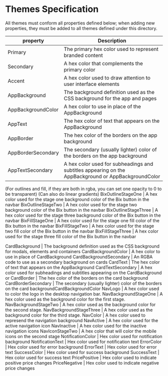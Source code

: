 # Themes Specification

All themes must conform all properties defined below; when adding new properties, they must be added to all themes defined under this directory.

property                                | Description
--------------------|------------
Primary                                 | The primary hex color used to represent branded content
Secondary                             | A hex color that complements the primary color
Accent                                   | A hex color used to draw attention to user interface elements
AppBackground                    | The background definition used as the CSS background for the app and pages
AppBackgroundColor           | A hex color to use in place of the AppBackground
AppText                                 | The hex color of text that appears on the AppBackground
AppBorder                             | The hex color of the borders on the app background
AppBorderSecondary            | The secondary (usually lighter) color of the borders on the app background
AppTextSecondary                | A hex color used for subheadings and subtitles appearing on the AppBackground or AppBackgroundColor 

(For outlines and fill, if they are both in rgba, you can set one opacity to 0 to be transparent)
(Can also do linear gradients)
BixOutlineStageOne              | A hex color used for the stage one background color of the Bix button in the navbar
BixOutlineStageTwo              | A hex color used for the stage two background color of the Bix button in the navbar
BixOutlineStageThree            | A hex color used for the stage three background color of the Bix button in the navbar
BixFillStageOne                     | A hex color used for the stage one fill color of the Bix button in the navbar
BixFillStageTwo                     | A hex color used for the stage two fill color of the Bix button in the navbar
BixFillStageThree                   | A hex color used for the stage three fill color of the Bix button in the navbar

CardBackground                     | The background definition used as the CSS background for modals, elements and containers
CardBackgroundColor            | A hex color to use in place of CardBackground
CardBackgroundSecondary        | An RGBA code to use as a secondary background on cards
CardText                                  | The hex color of text that appears on the AppBackground
CardTextSecondary                 | A hex color used for subheadings and subtitles appearing on the CardBackground or 
CardBorder                             | The hex color of the borders on the card background
CardBorderSecondary            | The secondary (usually lighter) color of the borders on the card backgroundCardBackgroundColor
NavLogo                                 | A hex color used to color the logo in the desktop navigation bar.
NavBackgroundStageOne       | A hex color used as the background color for the first stage.
NavBackgroundStageTwo      | A hex color used as the background color for the second stage.
NavBackgroundStageThree    | A hex color used as the background color for the third stage.
NavColor                                 | A hex color used to represend the navigation background
NavActive                               | A hex color used for the active navigation icon
NavInactive                             | A hex color used for the inactive navigation icons
NavIconStageTwo                   | A hex color that will color the mobile icons on the second stage
NotificationColor                     | Hex color used for notification background
NotificationText                       | Hex color used for notification text
ErrorColor                                | Hex color used for error background
ErrorText                                  | Hex color used for error text
SuccessColor                            | Hex color used for success background
SuccessText                              | Hex color used for success text
PricePositive                            | Hex color used to indicate positive price changes
PriceNegative                          | Hex color used to indicate negative price changes